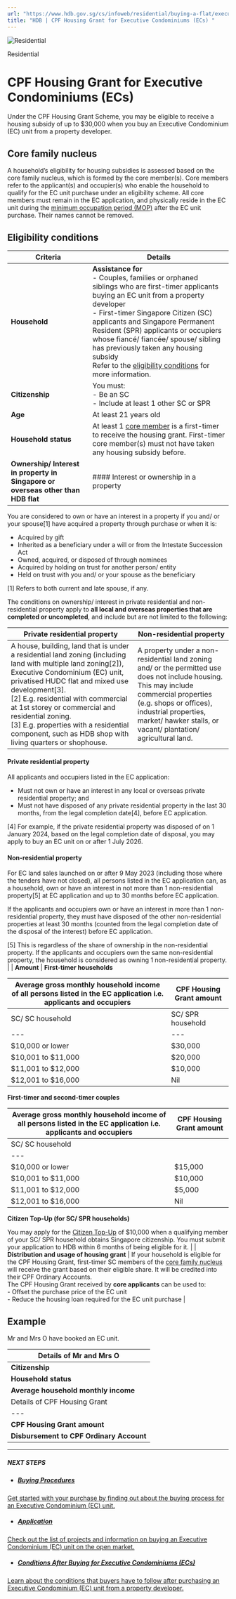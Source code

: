 ```yaml
---
url: "https://www.hdb.gov.sg/cs/infoweb/residential/buying-a-flat/executive-condominium/cpf-housing-grants"
title: "HDB | CPF Housing Grant for Executive Condominiums (ECs) "
---
```


![Residential](https://www.hdb.gov.sg/cs/infoweb/-/media/HDBContent/Images/General/residential-masthead.jpg)

Residential


# CPF Housing Grant for Executive Condominiums (ECs)

Under the CPF Housing Grant Scheme, you may be eligible to receive a housing subsidy of up to $30,000 when you buy an Executive Condominium (EC) unit from a property developer.

## Core family nucleus

A household’s eligibility for housing subsidies is assessed based on the core family nucleus, which is formed by the core member(s). Core members refer to the applicant(s) and occupier(s) who enable the household to qualify for the EC unit purchase under an eligibility scheme. All core members must remain in the EC application, and physically reside in the EC unit during the [minimum occupation period (MOP)](https://www.hdb.gov.sg/cs/infoweb/residential/buying-a-flat/executive-condominium/conditions-after-buying-for-ec?anchor=ec-mop) after the EC unit purchase. Their names cannot be removed.

## Eligibility conditions

| Criteria | Details |
| --- | --- |
| **Household** | **Assistance for**<br>- Couples, families or orphaned siblings who are first-timer applicants buying an EC unit from a property developer<br>- First-timer Singapore Citizen (SC) applicants and Singapore Permanent Resident (SPR) applicants or occupiers whose fiancé/ fiancée/ spouse/ sibling has previously taken any housing subsidy<br>Refer to the [eligibility conditions](https://www.hdb.gov.sg/cs/infoweb/residential/buying-a-flat/executive-condominium/eligibility) for more information. |
| **Citizenship** | You must:<br>- Be an SC<br>- Include at least 1 other SC or SPR |
| **Age** | At least 21 years old |
| **Household status** | At least 1 [core member](https://www.hdb.gov.sg/cs/infoweb/residential/buying-a-flat/executive-condominium/cpf-housing-grants#ec-family-grant-core) is a first-timer to receive the housing grant. First-timer core member(s) must not have taken any housing subsidy before. |
| **Ownership/ Interest in property in Singapore or overseas other than HDB flat** | #### Interest or ownership in a property

You are considered to own or have an interest in a property if you and/ or your spouse\[1\] have acquired a property through purchase or when it is:

- Acquired by gift
- Inherited as a beneficiary under a will or from the Intestate Succession Act
- Owned, acquired, or disposed of through nominees
- Acquired by holding on trust for another person/ entity
- Held on trust with you and/ or your spouse as the beneficiary

\[1\] Refers to both current and late spouse, if any.

The conditions on ownership/ interest in private residential and non-residential property apply to **all local and overseas properties that are completed or uncompleted**, and include but are not limited to the following:

| Private residential property | Non-residential property |
| --- | --- |
| A house, building, land that is under a residential land zoning (including land with multiple land zoning\[2\]), Executive Condominium (EC) unit, privatised HUDC flat and mixed use development\[3\].<br>\[2\] E.g. residential with commercial at 1st storey or commercial and residential zoning.<br>\[3\] E.g. properties with a residential component, such as HDB shop with living quarters or shophouse. | A property under a non-residential land zoning and/ or the permitted use does not include housing.<br>This may include commercial properties (e.g. shops or offices), industrial properties, market/ hawker stalls, or vacant/ plantation/ agricultural land. |

#### Private residential property

All applicants and occupiers listed in the EC application:

- Must not own or have an interest in any local or overseas private residential property; and
- Must not have disposed of any private residential property in the last 30 months, from the legal completion date\[4\], before EC application.

\[4\] For example, if the private residential property was disposed of on 1 January 2024, based on the legal completion date of disposal, you may apply to buy an EC unit on or after 1 July 2026.

#### Non-residential property

For EC land sales launched on or after 9 May 2023 (including those where the tenders have not closed), all persons listed in the EC application can, as a household, own or have an interest in not more than 1 non-residential property\[5\] at EC application and up to 30 months before EC application.

If the applicants and occupiers own or have an interest in more than 1 non-residential property, they must have disposed of the other non-residential properties at least 30 months (counted from the legal completion date of the disposal of the interest) before EC application.

\[5\] This is regardless of the share of ownership in the non-residential property. If the applicants and occupiers own the same non-residential property, the household is considered as owning 1 non-residential property. |
| **Amount** | **First-timer households**

| Average gross monthly household income of all persons listed in the EC application i.e. applicants and occupiers | CPF Housing Grant amount |
| --- | --- |
| SC/ SC household | SC/ SPR household |
| --- | --- |
| $10,000 or lower | $30,000 | $20,000 |
| $10,001 to $11,000 | $20,000 | $10,000 |
| $11,001 to $12,000 | $10,000 | Nil |
| $12,001 to $16,000 | Nil | Nil |

**First-timer and second-timer couples**

| Average gross monthly household income of all persons listed in the EC application i.e. applicants and occupiers | CPF Housing Grant amount |
| --- | --- |
| SC/ SC household |
| --- |
| $10,000 or lower | $15,000 |
| $10,001 to $11,000 | $10,000 |
| $11,001 to $12,000 | $5,000 |
| $12,001 to $16,000 | Nil |

**Citizen Top-Up (for SC/ SPR households)**

You may apply for the [Citizen Top-Up](https://www.hdb.gov.sg/cs/infoweb/residential/servicing-your-hdb-housing-loan/citizen-topup) of $10,000 when a qualifying member of your SC/ SPR household obtains Singapore citizenship. You must submit your application to HDB within 6 months of being eligible for it. |
| **Distribution and usage of housing grant** | If your household is eligible for the CPF Housing Grant, first-timer SC members of the [core family nucleus](https://www.hdb.gov.sg/cs/infoweb/residential/buying-a-flat/executive-condominium/cpf-housing-grants#ec-family-grant-core) will receive the grant based on their eligible share. It will be credited into their CPF Ordinary Accounts.<br>The CPF Housing Grant received by **core applicants** can be used to:<br>- Offset the purchase price of the EC unit<br>- Reduce the housing loan required for the EC unit purchase |

## Example

Mr and Mrs O have booked an EC unit.

| Details of Mr and Mrs O |
| --- |
| **Citizenship** | Mr O is an SC and Mrs O is an SPR |
| **Household status** | First-timers |
| **Average household monthly income** | $10,500 |
| Details of CPF Housing Grant |
| --- |
| **CPF Housing Grant amount** | $10,000 |
| **Disbursement to CPF Ordinary Account** | Mr and Mrs O will each receive a CPF housing grant of $5,000.<br>Subsequently, if Mrs O obtains Singapore citizenship or the couple has an SC child, they may apply for the $10,000 [Citizen Top-Up](https://www.hdb.gov.sg/cs/infoweb/residential/servicing-your-hdb-housing-loan/citizen-topup). |

* * *

##### NEXT STEPS

- ##### [Buying Procedures](https://www.hdb.gov.sg/residential/buying-a-flat/executive-condominium/buying-procedures)

[Get started with your purchase by finding out about the buying process for an Executive Condominium (EC) unit.](https://www.hdb.gov.sg/residential/buying-a-flat/executive-condominium/buying-procedures)
- ##### [Application](https://www.hdb.gov.sg/residential/buying-a-flat/executive-condominium/application)

[Check out the list of projects and information on buying an Executive Condominium (EC) unit on the open market.](https://www.hdb.gov.sg/residential/buying-a-flat/executive-condominium/application)
- ##### [Conditions After Buying for Executive Condominiums (ECs)](https://www.hdb.gov.sg/residential/buying-a-flat/executive-condominium/conditions-after-buying-for-ec)

[Learn about the conditions that buyers have to follow after purchasing an Executive Condominium (EC) unit from a property developer.](https://www.hdb.gov.sg/residential/buying-a-flat/executive-condominium/conditions-after-buying-for-ec)